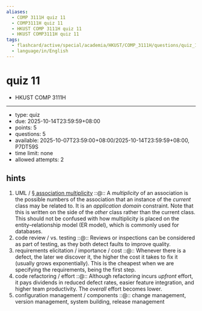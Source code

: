 ```yaml
---
aliases:
  - COMP 3111H quiz 11
  - COMP3111H quiz 11
  - HKUST COMP 3111H quiz 11
  - HKUST COMP3111H quiz 11
tags:
  - flashcard/active/special/academia/HKUST/COMP_3111H/questions/quiz_11
  - language/in/English
---
```


# quiz 11

- HKUST COMP 3111H

---

- type: quiz
- due: 2025-10-14T23:59:59+08:00
- points: 5
- questions: 5
- available: 2025-10-07T23:59:00+08:00/2025-10-14T23:59:59+08:00, P7DT59S
- time limit: none
- allowed attempts: 2

## hints

1. UML / [§ association multiplicity](../UML.md#association%20multiplicity) ::@:: A _multiplicity_ of an association is the possible numbers of the association that an instance of the _current_ class may be related to. It is an _application domain_ constraint. Note that this is written on the side of the _other_ class rather than the current class. This should not be confused with how multiplicity is placed on the entity–relationship model \(ER model\), which is commonly used for databases. <!--SR:!2025-11-19,16,290!2025-11-19,16,290-->
2. code review / vs. testing ::@:: Reviews or inspections can be considered as part of testing, as they both detect faults to improve quality. <!--SR:!2025-11-19,16,290!2025-11-19,16,290-->
3. requirements elicitation / importance / cost ::@:: Whenever there is a defect, the later we discover it, the higher the cost it takes to fix it \(usually grows exponentially\). This is the cheapest when we are specifying the requirements, being the first step. <!--SR:!2025-11-19,16,290!2025-11-19,16,290-->
4. code refactoring / effort ::@:: Although refactoring incurs _upfront_ effort, it pays dividends in reduced defect rates, easier feature integration, and higher team productivity. The _overall_ effort becomes lower. <!--SR:!2025-11-19,16,290!2025-11-13,10,270-->
5. configuration management / components ::@:: change management, version management, system building, release management <!--SR:!2025-11-19,16,290!2025-11-19,16,290-->
